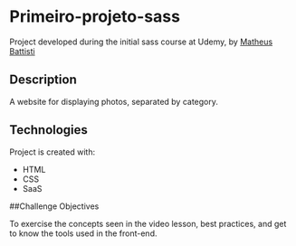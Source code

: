 ﻿# Primeiro-projeto-sass
 
Project developed during the initial sass course at Udemy, by [Matheus Battisti](https://www.udemy.com/course/sass-crie-o-seu-primeiro-projeto/)

## Description

A website for displaying photos, separated by category.

## Technologies

Project is created with:
* HTML
* CSS
* SaaS

##Challenge Objectives

To exercise the concepts seen in the video lesson, best practices, and get to know the tools used in the front-end.

